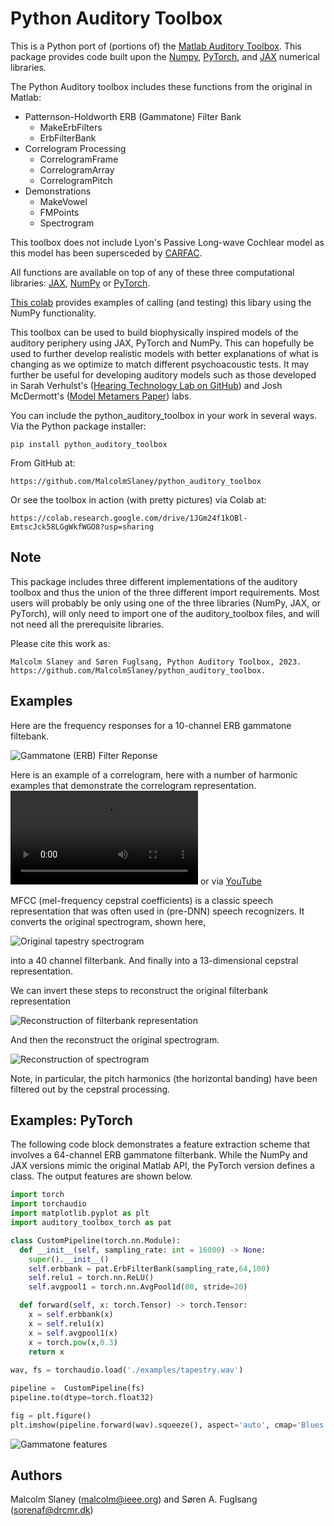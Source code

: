 # Python Auditory Toolbox

This is a Python port of (portions of) the 
[Matlab Auditory Toolbox](https://engineering.purdue.edu/~malcolm/interval/1998-010/). 
This package provides code built upon the 
[Numpy](https://numpy.org/doc/stable/index.html), 
[PyTorch](https://pytorch.org/), and 
[JAX](https://jax.readthedocs.io/en/latest/notebooks/quickstart.html) 
numerical libraries.

The Python Auditory toolbox includes these functions from the original in Matlab:
- Patternson-Holdworth ERB (Gammatone) Filter Bank
  - MakeErbFilters
  - ErbFilterBank
- Correlogram Processing
  - CorrelogramFrame
  - CorrelogramArray
  - CorrelogramPitch
- Demonstrations
  - MakeVowel
  - FMPoints 
  - Spectrogram

This toolbox does not include Lyon's Passive Long-wave Cochlear model as this model
has been supersceded by [CARFAC](https://github.com/google/carfac).

All functions are available on top of any of these three computational libraries: 
[JAX](https://github.com/google/jax), 
[NumPy](https://numpy.org/) or 
[PyTorch](https://pytorch.org/).

[This colab](https://colab.research.google.com/drive/1JGm24f1kOBl-EmtscJck58LGgWkfWGO8#scrollTo=1dB7di7Nv622)
provides examples of calling (and testing) this libary using the NumPy functionality.

This toolbox can be used to build biophysically inspired models of the auditory periphery using JAX, 
PyTorch and NumPy. This can hopefully be used to further develop realistic models with better explanations of 
what is changing as we optimize to match different psychoacoustic tests. It may further be useful for developing 
auditory models such as those developed in Sarah Verhulst's 
([Hearing Technology Lab on GitHub](https://github.com/HearingTechnology)) 
and Josh McDermott's 
([Model Metamers Paper](https://www.nature.com/articles/s41593-023-01442-0)) labs.

You can include the python_auditory_toolbox in your work in several ways.  Via the Python package installer:

	pip install python_auditory_toolbox

From GitHub at:

	https://github.com/MalcolmSlaney/python_auditory_toolbox

Or see the toolbox in action (with pretty pictures) via Colab at:

	https://colab.research.google.com/drive/1JGm24f1kOBl-EmtscJck58LGgWkfWGO8?usp=sharing

## Note
This package includes three different implementations of the auditory toolbox and thus the union
of the three different import requirements. Most users will probably be only using
one of the three libraries (NumPy, JAX, or PyTorch), will only need to import one of the 
auditory_toolbox files, and will not need all the prerequisite libraries.

Please cite this work as:

	Malcolm Slaney and Søren Fuglsang, Python Auditory Toolbox, 2023. https://github.com/MalcolmSlaney/python_auditory_toolbox. 
  
## Examples
Here are the frequency responses for a 10-channel ERB gammatone filtebank.

![Gammatone (ERB) Filter Reponse](python_auditory_toolbox/examples/GammatoneFilterResponse.png)

Here is an example of a correlogram, here with a number of harmonic examples 
that demonstrate the correlogram representation.
<video src="python_auditory_toolbox/examples/DudaVowelsCorrelogram.mp4" controls title="Correlogram Example"></video> 
or via [YouTube](https://youtu.be/kTqhfxHPcVo)

MFCC (mel-frequency cepstral coefficients) is a classic speech representation
that was often used in (pre-DNN) speech recognizers. 
It converts the original spectrogram, shown here, 

![Original tapestry spectrogram](python_auditory_toolbox/examples/TapestrySpectrogram.png)

into a 40 channel filterbank.  And finally into a 13-dimensional cepstral representation.  

We can invert these steps to reconstruct the original filterbank representation

![Reconstruction of filterbank representation](python_auditory_toolbox/examples/TapestryFilterbank.png)

And then the reconstruct the original spectrogram.

![Reconstruction of spectrogram](python_auditory_toolbox/examples/TapestryReconstruction.png)

Note, in particular, the pitch harmonics (the horizontal banding) have been 
filtered out by the cepstral processing.

## Examples: PyTorch
The following code block demonstrates a feature extraction scheme that involves a 
64-channel ERB gammatone filterbank. While the NumPy and JAX versions mimic the original
Matlab API, the PyTorch version defines a class. The output features are shown below.

```python
import torch
import torchaudio
import matplotlib.pyplot as plt
import auditory_toolbox_torch as pat

class CustomPipeline(torch.nn.Module):
  def __init__(self, sampling_rate: int = 16000) -> None:
    super().__init__()
    self.erbbank = pat.ErbFilterBank(sampling_rate,64,100)
    self.relu1 = torch.nn.ReLU()
    self.avgpool1 = torch.nn.AvgPool1d(80, stride=20)

  def forward(self, x: torch.Tensor) -> torch.Tensor:
    x = self.erbbank(x)
    x = self.relu1(x)
    x = self.avgpool1(x)
    x = torch.pow(x,0.3)
    return x
  
wav, fs = torchaudio.load('./examples/tapestry.wav')

pipeline =  CustomPipeline(fs)
pipeline.to(dtype=torch.float32)

fig = plt.figure()
plt.imshow(pipeline.forward(wav).squeeze(), aspect='auto', cmap='Blues')
```
![Gammatone features](python_auditory_toolbox/examples/TapestryGammatoneFeatures.png)


## Authors
Malcolm Slaney (malcolm@ieee.org) and
Søren A. Fuglsang (sorenaf@drcmr.dk)
